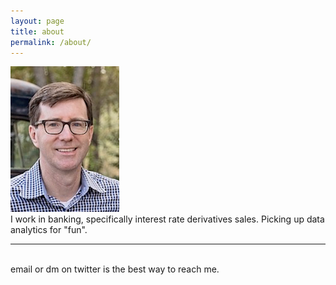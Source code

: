 ```yaml
---
layout: page
title: about
permalink: /about/
---
```


<img class="col one right" src="/img/me.png">

<br/>
I work in banking, specifically interest rate derivatives sales. Picking up data analytics for "fun".


<br/>
<hr/>
<br/>
<span class="contacticon center">
	<a href="mailto:patrick.ahearn@gmail.com"><i class="fa fa-envelope-square"></i></a>
	<a href="http://github.com/pahearn1" target="_blank"><i class="fa fa-github-square"></i></a>
	<a href="https://www.linkedin.com" target="_blank"><i class="fa fa-linkedin-square"></i></a>
	<a href="https://twitter.com/PatrickAhearn1" target="_blank"><i class="fa fa-twitter-square"></i></a>
</span>

<div class="col three caption">
	email or dm on twitter is the best way to reach me.
</div>
